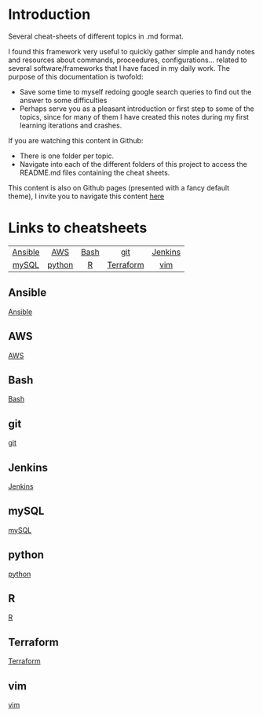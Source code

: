 # Introduction
Several cheat-sheets of different topics in .md format.

I found this framework very useful to quickly gather simple and handy notes and resources about commands, proceedures, configurations... related to several software/frameworks that I have faced in my daily work. The purpose of this documentation is twofold:
* Save some time to myself redoing google search queries to find out the answer to some difficulties
* Perhaps serve you as a pleasant introduction or first step to some of the topics, since for many of them I have created this notes during my first learning iterations and crashes. 

If you are watching this content in Github: 
* There is one folder per topic.
* Navigate into each of the different folders of this project to access the README.md files containing the cheat sheets.

This content is also on Github pages (presented with a fancy default theme), I invite you to navigate this content [here](https://peferso.github.io/cheat-sheets/)

# Links to cheatsheets


|                                 |                              |                          |                                    |                                |
| :---:                           | :---:                        | :---:                    | :---:                              | :---:                          |
| [Ansible](./Ansible/README.md)  | [AWS](./AWS/README.md)       | [Bash](./bash/README.md) | [git](./git/README.md)             | [Jenkins](./Jenkins/README.md) |
| [mySQL](./mySQL/README.md)      | [python](./python/README.md) | [R](./R/README.md)       | [Terraform](./Terraform/README.md) | [vim](./vim/README.md)         |



## Ansible
[Ansible](./Ansible/README.md)

## AWS
[AWS](./AWS/README.md)

## Bash
[Bash](./bash/README.md)

## git
[git](./git/README.md)

## Jenkins
[Jenkins](./Jenkins/README.md)

## mySQL
[mySQL](./mySQL/README.md)

## python
[python](./python/README.md)

## R
[R](./R/README.md)

## Terraform
[Terraform](./Terraform/README.md)

## vim
[vim](./vim/README.md)

